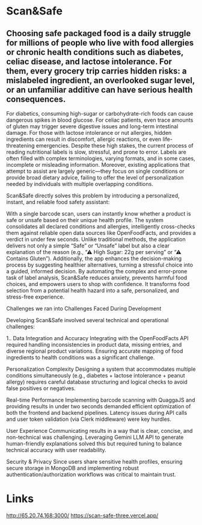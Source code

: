 # Scan&Safe

## Choosing safe packaged food is a daily struggle for millions of people who live with food allergies or chronic health conditions such as diabetes, celiac disease, and lactose intolerance. For them, every grocery trip carries hidden risks: a mislabeled ingredient, an overlooked sugar level, or an unfamiliar additive can have serious health consequences.

For diabetics, consuming high-sugar or carbohydrate-rich foods can cause dangerous spikes in blood glucose.
For celiac patients, even trace amounts of gluten may trigger severe digestive issues and long-term intestinal damage.
For those with lactose intolerance or nut allergies, hidden ingredients can result in discomfort, allergic reactions, or even life-threatening emergencies.
Despite these high stakes, the current process of reading nutritional labels is slow, stressful, and prone to error. Labels are often filled with complex terminologies, varying formats, and in some cases, incomplete or misleading information. Moreover, existing applications that attempt to assist are largely generic—they focus on single conditions or provide broad dietary advice, failing to offer the level of personalization needed by individuals with multiple overlapping conditions.

Scan&Safe directly solves this problem by introducing a personalized, instant, and reliable food safety assistant:

With a single barcode scan, users can instantly know whether a product is safe or unsafe based on their unique health profile.
The system consolidates all declared conditions and allergies, intelligently cross-checks them against reliable open data sources like OpenFoodFacts, and provides a verdict in under few seconds.
Unlike traditional methods, the application delivers not only a simple “Safe” or “Unsafe” label but also a clear explanation of the reason (e.g., “⚠ High Sugar: 22g per serving” or “⚠ Contains Gluten”).
Additionally, the app enhances the decision-making process by suggesting healthier alternatives, turning a stressful choice into a guided, informed decision.
By automating the complex and error-prone task of label analysis, Scan&Safe reduces anxiety, prevents harmful food choices, and empowers users to shop with confidence. It transforms food selection from a potential health hazard into a safe, personalized, and stress-free experience.

Challenges we ran into
Challenges Faced During Development

Developing Scan&Safe involved several technical and operational challenges:

1.. Data Integration and Accuracy
Integrating with the OpenFoodFacts API required handling inconsistencies in product data, missing entries, and diverse regional product variations. Ensuring accurate mapping of food ingredients to health conditions was a significant challenge.

Personalization Complexity
Designing a system that accommodates multiple conditions simultaneously (e.g., diabetes + lactose intolerance + peanut allergy) requires careful database structuring and logical checks to avoid false positives or negatives.

Real-time Performance
Implementing barcode scanning with QuaggaJS and providing results in under two seconds demanded efficient optimization of both the frontend and backend pipelines. Latency issues during API calls and user token validation (via Clerk middleware) were key hurdles.

User Experience
Communicating results in a way that is clear, concise, and non-technical was challenging. Leveraging Gemini LLM API to generate human-friendly explanations solved this but required tuning to balance technical accuracy with user readability.

Security & Privacy
Since users share sensitive health profiles, ensuring secure storage in MongoDB and implementing robust authentication/authorization workflows was critical to maintain trust.


# Links
http://65.20.74.168:3000/
https://scan-safe-three.vercel.app/
